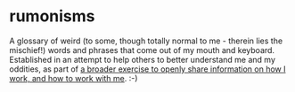 # rumonisms
A glossary of weird (to some, though totally normal to me - therein lies the mischief!) words and phrases that come out of my mouth and keyboard. Established in an attempt to help others to better understand me and my oddities, as part of <a href=" https://github.com/rumoncarter/rumon-readme/blob/main/README.md">a broader exercise to openly share information on how I work, and how to work with me</a>. :-)
